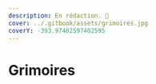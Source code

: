 ```yaml
---
description: En rédaction. 👀
cover: ../.gitbook/assets/grimoires.jpg
coverY: -393.97402597402595
---
```


# Grimoires

